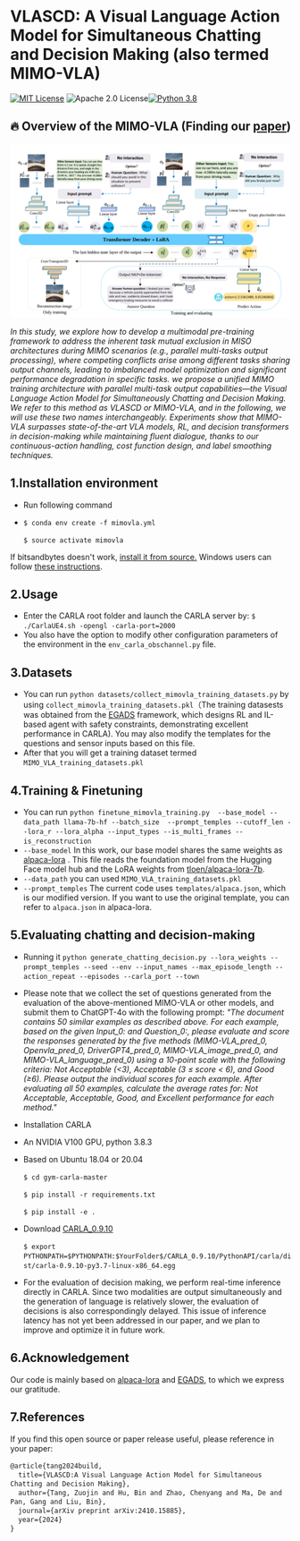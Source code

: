 VLASCD: A Visual Language Action Model for Simultaneous Chatting and Decision Making (also termed MIMO-VLA)
======
[![MIT License](https://img.shields.io/badge/license-MIT-blue.svg)](LICENSE.md) ![Apache 2.0 License](https://img.shields.io/badge/License-Apache%202.0-blue.svg)[![Python 3.8](https://img.shields.io/badge/python-3.8-blue.svg)](https://www.python.org/downloads/release/python-380/)
## :fire: Overview of the MIMO-VLA (Finding our [paper](https://arxiv.org/abs/2401.11792)) 
![images](mimo_vla_framework.png)

*In this study, we explore how to develop a multimodal pre-training framework to address the inherent task mutual exclusion in MISO architectures during MIMO scenarios (e.g., parallel multi-tasks output processing), where competing conflicts arise among different tasks sharing output channels, leading to imbalanced model optimization and significant performance degradation in specific tasks. we propose a unified MIMO training architecture with parallel multi-task output capabilities—the Visual Language Action Model for Simultaneously Chatting and Decision Making. We refer to this method as VLASCD or MIMO-VLA, and in the following, we will use these two names interchangeably. Experiments show that MIMO-VLA surpasses state-of-the-art VLA models, RL, and decision transformers in decision-making while maintaining fluent dialogue, thanks to our continuous-action handling, cost function design, and label smoothing techniques.*

## 1.Installation  environment

* Run following command
* 
    `$ conda env create -f mimovla.yml`
  
    `$ source activate mimovla`

If bitsandbytes doesn't work, [install it from source.](https://github.com/TimDettmers/bitsandbytes/blob/main/compile_from_source.md) Windows users can follow [these instructions](https://github.com/tloen/alpaca-lora/issues/17).

## 2.Usage
* Enter the CARLA root folder and launch the CARLA server by:
    `$ ./CarlaUE4.sh -opengl -carla-port=2000`
* You also have the option to modify other configuration parameters of the environment in the `env_carla_obschannel.py` file.

## 3.Datasets
* You can run `python datasets/collect_mimovla_training_datasets.py` by using `collect_mimovla_training_datasets.pkl`（The training datasests was obtained from the [EGADS](https://github.com/Mark-zjtang/EGADS) framework, which designs RL and IL-based agent with safety constraints, demonstrating excellent performance in CARLA). You may also modify the templates for the questions and sensor inputs based on this file.
* After that you will get a training dataset termed `MIMO_VLA_training_datasets.pkl`
  
## 4.Training & Finetuning 

* You can run `python finetune_mimovla_training.py  --base_model --data_path llama-7b-hf --batch_size  --prompt_temples --cutoff_len --lora_r --lora_alpha --input_types --is_multi_frames --is_reconstruction `
* `--base_model` In this work, our base model shares the same weights as [alpaca-lora](https://github.com/tloen/alpaca-lora?tab=readme-ov-file) . This file reads the foundation model from the Hugging Face model hub and the LoRA weights from [tloen/alpaca-lora-7b](https://huggingface.co/tloen/alpaca-lora-7b).
* `--data_path` you can used `MIMO_VLA_training_datasets.pkl`
* `--prompt_temples` The current code uses `templates/alpaca.json`, which is our modified version. If you want to use the original template, you can refer to `alpaca.json` in alpaca-lora.

## 5.Evaluating chatting and decision-making 

* Running it `python generate_chatting_decision.py --lora_weights --prompt_temples --seed --env --input_names --max_episode_length --action_repeat --episodes --carla_port --town`
* Please note that we collect the set of questions generated from the evaluation of the above-mentioned MIMO-VLA or other models, and submit them to ChatGPT-4o with the following prompt:
*"The document contains 50 similar examples as described above. For each example, based on the given Input_0: and Question_0:, please evaluate and score the responses generated by the five methods (MIMO-VLA_pred_0, Openvla_pred_0, DriverGPT4_pred_0, MIMO-VLA_image_pred_0, and MIMO-VLA_language_pred_0) using a 10-point scale with the following criteria: Not Acceptable (<3), Acceptable (3 ≤ score < 6), and Good (≥6). Please output the individual scores for each example. After evaluating all 50 examples, calculate the average rates for: Not Acceptable, Acceptable, Good, and Excellent performance for each method."*

* Installation CARLA
* An NVIDIA V100 GPU, python 3.8.3
* Based on Ubuntu 18.04 or 20.04

    `$ cd gym-carla-master`

    `$ pip install -r requirements.txt`

    `$ pip install -e .`

* Download  [CARLA_0.9.10](https://github.com/carla-simulator/carla/releases)

    `$ export PYTHONPATH=$PYTHONPATH:$YourFolder$/CARLA_0.9.10/PythonAPI/carla/dist/carla-0.9.10-py3.7-linux-x86_64.egg`
* For the evaluation of decision making, we perform real-time inference directly in CARLA. Since two modalities are output simultaneously and the generation of language is relatively slower, the evaluation of decisions is also correspondingly delayed. This issue of inference latency has not yet been addressed in our paper, and we plan to improve and optimize it in future work.

## 6.Acknowledgement
Our code is mainly based on [alpaca-lora](https://github.com/tloen/alpaca-lora?tab=readme-ov-file) and [EGADS](https://github.com/Mark-zjtang/EGADS), to which we express our gratitude.

## 7.References
If you find this open source or paper release useful, please reference in your paper:
```
@article{tang2024build,
  title={VLASCD:A Visual Language Action Model for Simultaneous Chatting and Decision Making},
  author={Tang, Zuojin and Hu, Bin and Zhao, Chenyang and Ma, De and Pan, Gang and Liu, Bin},
  journal={arXiv preprint arXiv:2410.15885},
  year={2024}
}
```
